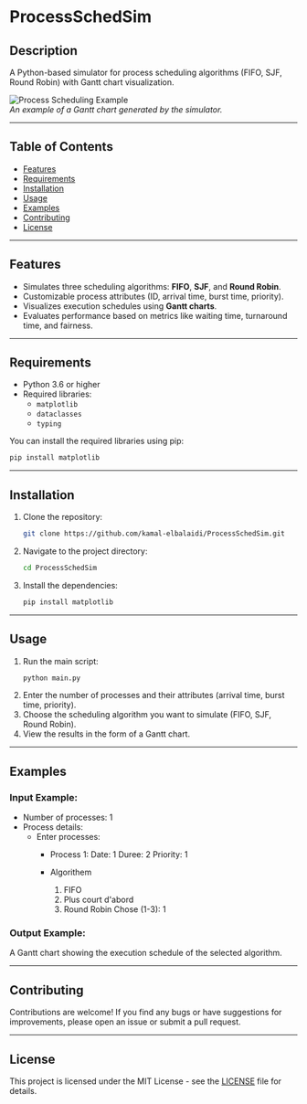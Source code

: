 # ProcessSchedSim

## Description
A Python-based simulator for process scheduling algorithms (FIFO, SJF, Round Robin) with Gantt chart visualization.

![Process Scheduling Example](https://media.licdn.com/dms/image/v2/D4E22AQGm4o6q_z8TWg/feedshare-shrink_800/B4EZU1g0CVH0Ag-/0/1740359551155?e=1743033600&v=beta&t=iAgVP-bJh7WmsB07Y8vvxC2SPjNqDFoqbbBhSL8s7Ew)  
*An example of a Gantt chart generated by the simulator.*

---

## Table of Contents
- [Features](#features)
- [Requirements](#requirements)
- [Installation](#installation)
- [Usage](#usage)
- [Examples](#examples)
- [Contributing](#contributing)
- [License](#license)

---

## Features
- Simulates three scheduling algorithms: **FIFO**, **SJF**, and **Round Robin**.
- Customizable process attributes (ID, arrival time, burst time, priority).
- Visualizes execution schedules using **Gantt charts**.
- Evaluates performance based on metrics like waiting time, turnaround time, and fairness.

---

## Requirements
- Python 3.6 or higher
- Required libraries:
  - `matplotlib`
  - `dataclasses`
  - `typing`

You can install the required libraries using pip:
```bash
pip install matplotlib
```

---

## Installation
1. Clone the repository:
   ```bash
   git clone https://github.com/kamal-elbalaidi/ProcessSchedSim.git
   ```
2. Navigate to the project directory:
   ```bash
   cd ProcessSchedSim
   ```
3. Install the dependencies:
   ```bash
   pip install matplotlib
   ```

---

## Usage
1. Run the main script:
   ```bash
   python main.py
   ```
2. Enter the number of processes and their attributes (arrival time, burst time, priority).
3. Choose the scheduling algorithm you want to simulate (FIFO, SJF, Round Robin).
4. View the results in the form of a Gantt chart.

---

## Examples
### Input Example:
- Number of processes: 1
- Process details:
   - Enter processes:
        - Process 1:
            Date: 1
            Duree: 2
            Priority: 1

        - Algorithem
            1. FIFO
            2. Plus court d'abord
            3. Round Robin
            Chose (1-3): 1

### Output Example:
A Gantt chart showing the execution schedule of the selected algorithm.

---

## Contributing
 Contributions are welcome! If you find any bugs or have suggestions for improvements, please open an issue or submit a pull request.

---

## License
This project is licensed under the MIT License - see the [LICENSE](LICENSE) file for details.

